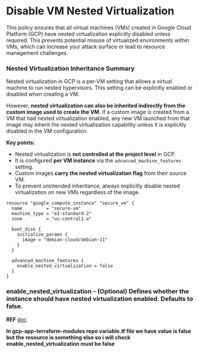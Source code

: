 # Disable VM Nested Virtualization

This policy ensures that all virtual machines (VMs) created in Google Cloud Platform (GCP) have nested virtualization explicitly disabled unless required. This prevents potential misuse of virtualized environments within VMs, which can increase your attack surface or lead to resource management challenges.

### Nested Virtualization Inheritance Summary

Nested virtualization in GCP is a per-VM setting that allows a virtual machine to run nested hypervisors. This setting can be explicitly enabled or disabled when creating a VM.

However, **nested virtualization can also be inherited indirectly from the custom image used to create the VM**. If a custom image is created from a VM that had nested virtualization enabled, any new VM launched from that image may inherit the nested virtualization capability unless it is explicitly disabled in the VM configuration.

**Key points:**

* Nested virtualization is **not controlled at the project level** in GCP.
* It is configured **per VM instance** via the `advanced_machine_features` setting.
* Custom images **carry the nested virtualization flag** from their source VM.
* To prevent unintended inheritance, always explicitly disable nested virtualization on new VMs regardless of the image.

```hcl
resource "google_compute_instance" "secure_vm" {
  name         = "secure-vm"
  machine_type = "e2-standard-2"
  zone         = "us-central1-a"

  boot_disk {
    initialize_params {
      image = "debian-cloud/debian-11"
    }
  }

  advanced_machine_features {
    enable_nested_virtualization = false
  }
}
```
### enable_nested_virtualization - (Optional) Defines whether the instance should have nested virtualization enabled. Defaults to false.
**REF** [doc](https://registry.terraform.io/providers/hashicorp/google/latest/docs/resources/compute_instance#enable_nested_virtualization-1)

**In gcp-app-terraform-modules repo variable.tf file we have value is false but the resource is something else so i will check enable_nested_virtualization must be false**
